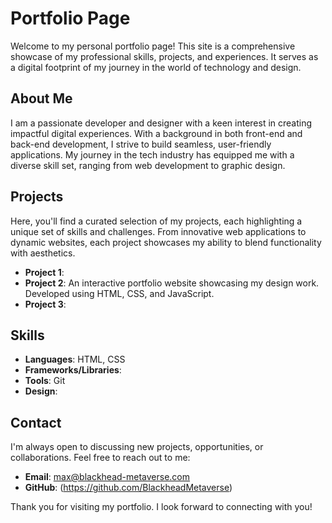 # Portfolio Page

Welcome to my personal portfolio page! This site is a comprehensive showcase of my professional skills, projects, and experiences. It serves as a digital footprint of my journey in the world of technology and design.

## About Me

I am a passionate developer and designer with a keen interest in creating impactful digital experiences. With a background in both front-end and back-end development, I strive to build seamless, user-friendly applications. My journey in the tech industry has equipped me with a diverse skill set, ranging from web development to graphic design.

## Projects

Here, you'll find a curated selection of my projects, each highlighting a unique set of skills and challenges. From innovative web applications to dynamic websites, each project showcases my ability to blend functionality with aesthetics.

- **Project 1**: 
- **Project 2**: An interactive portfolio website showcasing my design work. Developed using HTML, CSS, and JavaScript.
- **Project 3**: 

## Skills

- **Languages**: HTML, CSS
- **Frameworks/Libraries**:
- **Tools**: Git
- **Design**: 

## Contact

I'm always open to discussing new projects, opportunities, or collaborations. Feel free to reach out to me:

- **Email**: [max@blackhead-metaverse.com](max@blackhead-metaverse.com)
- **GitHub**: (https://github.com/BlackheadMetaverse)

Thank you for visiting my portfolio. I look forward to connecting with you!
